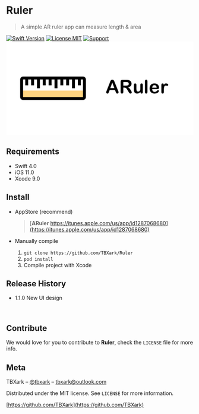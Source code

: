 # Ruler
> A simple AR ruler app can measure length &amp; area

[![Swift Version][swift-image]][swift-url]
[![License MIT](https://img.shields.io/badge/license-MIT-green.svg?style=flat)](https://raw.githubusercontent.com/TBXark/TKRubberIndicator/master/LICENSE)
[![Support](https://img.shields.io/badge/support-iOS%2011%2B%20-blue.svg?style=flat)](https://www.apple.com/nl/ios/)
![](logo.png)


## Requirements

- Swift 4.0
- iOS 11.0
- Xcode 9.0

## Install

- AppStore (recommend)

  > [**ARuler** https://itunes.apple.com/us/app/id1287068680](https://itunes.apple.com/us/app/id1287068680)



- Manually compile
  1.  `git clone https://github.com/TBXark/Ruler `
  2. `pod install`
  3. Compile project with Xcode


## Release History

* 1.1.0 New UI design

  ​

## Contribute

We would love for you to contribute to **Ruler**, check the ``LICENSE`` file for more info.

## Meta

TBXark – [@tbxark](https://twitter.com/tbxark) – tbxark@outlook.com

Distributed under the MIT license. See ``LICENSE`` for more information.

[https://github.com/TBXark](https://github.com/TBXark)

[swift-image]:https://img.shields.io/badge/swift-3.0-orange.svg
[swift-url]: https://swift.org/
[license-image]: https://img.shields.io/badge/License-MIT-blue.svg
[license-url]: LICENSE
[travis-image]: https://img.shields.io/travis/dbader/node-datadog-metrics/master.svg?style=flat-square
[travis-url]: https://travis-ci.org/dbader/node-datadog-metrics
[codebeat-image]: https://codebeat.co/badges/c19b47ea-2f9d-45df-8458-b2d952fe9dad
[codebeat-url]: https://codebeat.co/projects/github-com-vsouza-awesomeios-com
